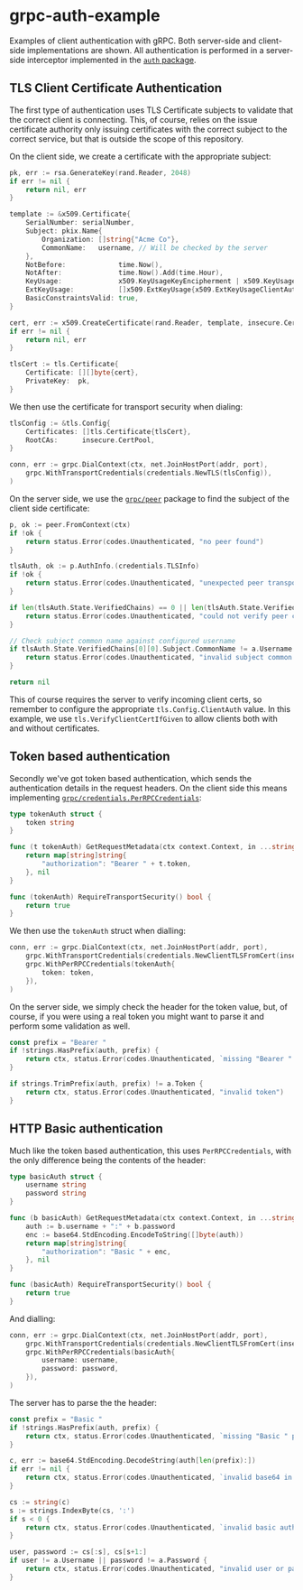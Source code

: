 # grpc-auth-example

Examples of client authentication with gRPC. Both server-side and
client-side implementations are shown. All authentication is
performed in a server-side interceptor implemented in the
[`auth` package](./auth/).

## TLS Client Certificate Authentication

The first type of authentication uses TLS Certificate subjects
to validate that the correct client is connecting. This, of course,
relies on the issue certificate authority only issuing certificates
with the correct subject to the correct service, but that is outside
the scope of this repository.

On the client side, we create a certificate with the appropriate subject:

```go
pk, err := rsa.GenerateKey(rand.Reader, 2048)
if err != nil {
    return nil, err
}

template := &x509.Certificate{
    SerialNumber: serialNumber,
    Subject: pkix.Name{
        Organization: []string{"Acme Co"},
        CommonName:   username, // Will be checked by the server
    },
    NotBefore:             time.Now(),
    NotAfter:              time.Now().Add(time.Hour),
    KeyUsage:              x509.KeyUsageKeyEncipherment | x509.KeyUsageDigitalSignature,
    ExtKeyUsage:           []x509.ExtKeyUsage{x509.ExtKeyUsageClientAuth},
    BasicConstraintsValid: true,
}

cert, err := x509.CreateCertificate(rand.Reader, template, insecure.Cert.Leaf, pk.Public(), insecure.Cert.PrivateKey)
if err != nil {
    return nil, err
}

tlsCert := tls.Certificate{
    Certificate: [][]byte{cert},
    PrivateKey:  pk,
}
```

We then use the certificate for transport security when dialing:

```go
tlsConfig := &tls.Config{
    Certificates: []tls.Certificate{tlsCert},
    RootCAs:      insecure.CertPool,
}

conn, err := grpc.DialContext(ctx, net.JoinHostPort(addr, port),
    grpc.WithTransportCredentials(credentials.NewTLS(tlsConfig)),
)
```

On the server side, we use the [`grpc/peer`](https://godoc.org/google.golang.org/grpc/peer)
package to find the subject of the client side certificate:

```go
p, ok := peer.FromContext(ctx)
if !ok {
    return status.Error(codes.Unauthenticated, "no peer found")
}

tlsAuth, ok := p.AuthInfo.(credentials.TLSInfo)
if !ok {
    return status.Error(codes.Unauthenticated, "unexpected peer transport credentials")
}

if len(tlsAuth.State.VerifiedChains) == 0 || len(tlsAuth.State.VerifiedChains[0]) == 0 {
    return status.Error(codes.Unauthenticated, "could not verify peer certificate")
}

// Check subject common name against configured username
if tlsAuth.State.VerifiedChains[0][0].Subject.CommonName != a.Username {
    return status.Error(codes.Unauthenticated, "invalid subject common name")
}

return nil
```

This of course requires the server to verify incoming client certs,
so remember to configure the appropriate `tls.Config.ClientAuth` value.
In this example, we use `tls.VerifyClientCertIfGiven` to allow clients both
with and without certificates.

## Token based authentication

Secondly we've got token based authentication, which sends the authentication
details in the request headers. On the client side this means implementing
[`grpc/credentials.PerRPCCredentials`](https://godoc.org/google.golang.org/grpc/credentials#PerRPCCredentials):

```go
type tokenAuth struct {
	token string
}

func (t tokenAuth) GetRequestMetadata(ctx context.Context, in ...string) (map[string]string, error) {
	return map[string]string{
		"authorization": "Bearer " + t.token,
	}, nil
}

func (tokenAuth) RequireTransportSecurity() bool {
	return true
}
```

We then use the `tokenAuth` struct when dialling:

```go
conn, err := grpc.DialContext(ctx, net.JoinHostPort(addr, port),
    grpc.WithTransportCredentials(credentials.NewClientTLSFromCert(insecure.CertPool, "")),
    grpc.WithPerRPCCredentials(tokenAuth{
        token: token,
    }),
)
```

On the server side, we simply check the header for the token value, but, of course,
if you were using a real token you might want to parse it and perform some validation as well.

```go
const prefix = "Bearer "
if !strings.HasPrefix(auth, prefix) {
	return ctx, status.Error(codes.Unauthenticated, `missing "Bearer " prefix in "Authorization" header`)
}

if strings.TrimPrefix(auth, prefix) != a.Token {
	return ctx, status.Error(codes.Unauthenticated, "invalid token")
}
```

## HTTP Basic authentication

Much like the token based authentication, this uses `PerRPCCredentials`, with the only
difference being the contents of the header:

```go
type basicAuth struct {
	username string
	password string
}

func (b basicAuth) GetRequestMetadata(ctx context.Context, in ...string) (map[string]string, error) {
	auth := b.username + ":" + b.password
	enc := base64.StdEncoding.EncodeToString([]byte(auth))
	return map[string]string{
		"authorization": "Basic " + enc,
	}, nil
}

func (basicAuth) RequireTransportSecurity() bool {
	return true
}
```

And dialling:

```go
conn, err := grpc.DialContext(ctx, net.JoinHostPort(addr, port),
	grpc.WithTransportCredentials(credentials.NewClientTLSFromCert(insecure.CertPool, "")),
	grpc.WithPerRPCCredentials(basicAuth{
		username: username,
		password: password,
	}),
)
```

The server has to parse the the header:

```go
const prefix = "Basic "
if !strings.HasPrefix(auth, prefix) {
    return ctx, status.Error(codes.Unauthenticated, `missing "Basic " prefix in "Authorization" header`)
}

c, err := base64.StdEncoding.DecodeString(auth[len(prefix):])
if err != nil {
    return ctx, status.Error(codes.Unauthenticated, `invalid base64 in header`)
}

cs := string(c)
s := strings.IndexByte(cs, ':')
if s < 0 {
    return ctx, status.Error(codes.Unauthenticated, `invalid basic auth format`)
}

user, password := cs[:s], cs[s+1:]
if user != a.Username || password != a.Password {
    return ctx, status.Error(codes.Unauthenticated, "invalid user or password")
}
```
